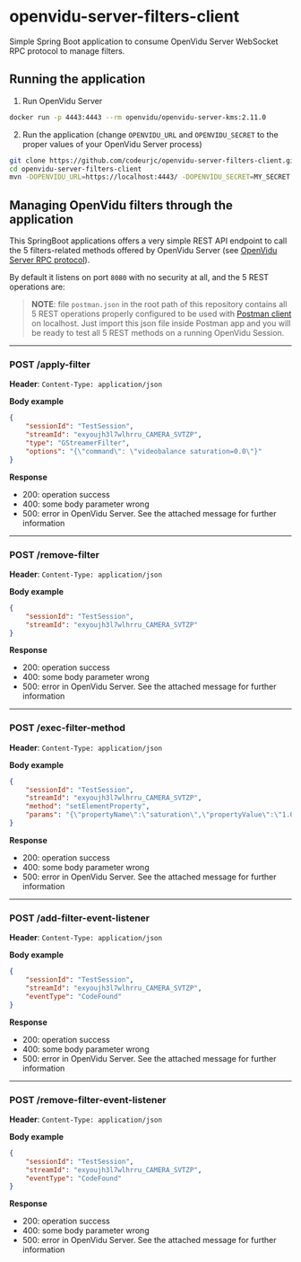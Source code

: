# openvidu-server-filters-client

Simple Spring Boot application to consume OpenVidu Server WebSocket RPC protocol to manage filters.

## Running the application

1. Run OpenVidu Server

```bash
docker run -p 4443:4443 --rm openvidu/openvidu-server-kms:2.11.0
```

2. Run the application (change `OPENVIDU_URL` and `OPENVIDU_SECRET` to the proper values of your OpenVidu Server process)

```bash
git clone https://github.com/codeurjc/openvidu-server-filters-client.git
cd openvidu-server-filters-client
mvn -DOPENVIDU_URL=https://localhost:4443/ -DOPENVIDU_SECRET=MY_SECRET exec:java
```

## Managing OpenVidu filters through the application

This SpringBoot applications offers a very simple REST API endpoint to call the 5 filters-related methods offered by OpenVidu Server (see [OpenVidu Server RPC protocol](https://openvidu.io/docs/developing/rpc/)).

By default it listens on port `8080` with no security at all, and the 5 REST operations are:

> **NOTE**: file `postman.json` in the root path of this repository contains all 5 REST operations properly configured to be used with [Postman client](https://www.getpostman.com/) on localhost. Just import this json file inside Postman app and you will be ready to test all 5 REST methods on a running OpenVidu Session.

---

### POST /apply-filter

**Header**: `Content-Type: application/json`

**Body example**

```json
{
	"sessionId": "TestSession",
	"streamId": "exyoujh3l7wlhrru_CAMERA_SVTZP",
	"type": "GStreamerFilter",
    "options": "{\"command\": \"videobalance saturation=0.0\"}"
}
```

**Response**

- 200: operation success
- 400: some body parameter wrong
- 500: error in OpenVidu Server. See the attached message for further information

---

### POST /remove-filter

**Header**: `Content-Type: application/json`

**Body example**

```json
{
	"sessionId": "TestSession",
	"streamId": "exyoujh3l7wlhrru_CAMERA_SVTZP"
}
```

**Response**

- 200: operation success
- 400: some body parameter wrong
- 500: error in OpenVidu Server. See the attached message for further information

---

### POST /exec-filter-method

**Header**: `Content-Type: application/json`

**Body example**

```json
{
	"sessionId": "TestSession",
	"streamId": "exyoujh3l7wlhrru_CAMERA_SVTZP",
	"method": "setElementProperty",
	"params": "{\"propertyName\":\"saturation\",\"propertyValue\":\"1.0\"}"
}
```

**Response**

- 200: operation success
- 400: some body parameter wrong
- 500: error in OpenVidu Server. See the attached message for further information

---

### POST /add-filter-event-listener

**Header**: `Content-Type: application/json`

**Body example**

```json
{
	"sessionId": "TestSession",
	"streamId": "exyoujh3l7wlhrru_CAMERA_SVTZP",
	"eventType": "CodeFound"
}
```

**Response**

- 200: operation success
- 400: some body parameter wrong
- 500: error in OpenVidu Server. See the attached message for further information

---

### POST /remove-filter-event-listener

**Header**: `Content-Type: application/json`

**Body example**

```json
{
	"sessionId": "TestSession",
	"streamId": "exyoujh3l7wlhrru_CAMERA_SVTZP",
	"eventType": "CodeFound"
}
```

**Response**

- 200: operation success
- 400: some body parameter wrong
- 500: error in OpenVidu Server. See the attached message for further information